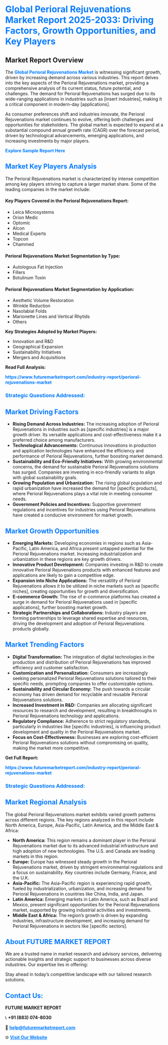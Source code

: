 <h1 style="color: #007BFF;">Global Perioral Rejuvenations Market Report 2025-2033: Driving Factors, Growth Opportunities, and Key Players</h1>

<section id="overview">
<h2>Market Report Overview</h2>
<p>The <a href="https://www.futuremarketreport.com/industry-report/perioral-rejuvenations-market" style="color: #007BFF; text-decoration: none;"><strong>Global Perioral Rejuvenations Market</strong></a> is witnessing significant growth, driven by increasing demand across various industries. This report delves into the key aspects of the Perioral Rejuvenations market, providing a comprehensive analysis of its current status, future potential, and challenges. The demand for Perioral Rejuvenations has surged due to its wide-ranging applications in industries such as [insert industries], making it a critical component in modern-day [applications].</p>
<p>As consumer preferences shift and industries innovate, the Perioral Rejuvenations market continues to evolve, offering both challenges and opportunities for stakeholders. The global market is expected to expand at a substantial compound annual growth rate (CAGR) over the forecast period, driven by technological advancements, emerging applications, and increasing investments by major players.</p>
</section>

<section id="overview">
<p><a href="https://www.futuremarketreport.com/request-sample/reportId=77207" style="color: #007BFF; text-decoration: none;"><strong>Explore Sample Report Here</strong></a></p>
</section>

<section id="key-players">
<h2 style="color: #007BFF;">Market Key Players Analysis</h2>
<p>The Perioral Rejuvenations market is characterized by intense competition among key players striving to capture a larger market share. Some of the leading companies in the market include:</p>
<h4>Key Players Covered in the Perioral Rejuvenations Report:</h4>
<ul><li>Leica Microsystems</li><li>Orion Medic</li><li>Optomic</li><li>Alcon</li><li>Medical Experts</li><li>Topcon</li><li>Chammed</li></ul>
<h4>Perioral Rejuvenations Market Segmentation by Type:</h4>
<ul><li>Autologous Fat Injection</li><li>Fillers</li><li>Botulinum Toxin</li></ul>

<h4>Perioral Rejuvenations Market Segmentation by Application:</h4>
<ul><li>Aesthetic Volume Restoration</li><li>Wrinkle Reduction</li><li>Nasolabial Folds</li><li>Marionette Lines and Vertical Rhytids</li><li>Others</li></ul>
<p><strong>Key Strategies Adopted by Market Players:</strong></p>
<ul>
<li>Innovation and R&D</li>
<li>Geographical Expansion</li>
<li>Sustainability Initiatives</li>
<li>Mergers and Acquisitions</li>
</ul>
</section>

<section>
<p><strong>Read Full Analysis: </strong></p><a href="https://www.futuremarketreport.com/industry-report/perioral-rejuvenations-market" style="color: #007BFF; text-decoration: none;"><strong>https://www.futuremarketreport.com/industry-report/perioral-rejuvenations-market</strong></a>
<h3 style="color: #007BFF;">Strategic Questions Addressed:</h3>
</section>

<section id="driving-factors">
<h2 style="color: #007BFF;">Market Driving Factors</h2>
<ul>
<li><strong>Rising Demand Across Industries:</strong> The increasing adoption of Perioral Rejuvenations in industries such as [specific industries] is a major growth driver. Its versatile applications and cost-effectiveness make it a preferred choice among manufacturers.</li>
<li><strong>Technological Advancements:</strong> Continuous innovations in production and application technologies have enhanced the efficiency and performance of Perioral Rejuvenations, further boosting market demand.</li>
<li><strong>Sustainability and Eco-Friendly Initiatives:</strong> With growing environmental concerns, the demand for sustainable Perioral Rejuvenations solutions has surged. Companies are investing in eco-friendly variants to align with global sustainability goals.</li>
<li><strong>Growing Population and Urbanization:</strong> The rising global population and rapid urbanization have increased the demand for [specific products], where Perioral Rejuvenations plays a vital role in meeting consumer needs.</li>
<li><strong>Government Policies and Incentives:</strong> Supportive government regulations and incentives for industries using Perioral Rejuvenations have created a conducive environment for market growth.</li>
</ul>
</section>

<section id="growth-opportunities">
<h2 style="color: #007BFF;">Market Growth Opportunities</h2>
<ul>
<li><strong>Emerging Markets:</strong> Developing economies in regions such as Asia-Pacific, Latin America, and Africa present untapped potential for the Perioral Rejuvenations market. Increasing industrialization and urbanization in these regions are key growth drivers.</li>
<li><strong>Innovative Product Development:</strong> Companies investing in R&D to create innovative Perioral Rejuvenations products with enhanced features and applications are likely to gain a competitive edge.</li>
<li><strong>Expansion into Niche Applications:</strong> The versatility of Perioral Rejuvenations allows it to be utilized in niche markets such as [specific niches], creating opportunities for growth and diversification.</li>
<li><strong>E-commerce Growth:</strong> The rise of e-commerce platforms has created a surge in demand for Perioral Rejuvenations used in [specific applications], further boosting market growth.</li>
<li><strong>Strategic Partnerships and Collaborations:</strong> Industry players are forming partnerships to leverage shared expertise and resources, driving the development and adoption of Perioral Rejuvenations products globally.</li>
</ul>
</section>

<section id="trending-factors">
<h2 style="color: #007BFF;">Market Trending Factors</h2>
<ul>
<li><strong>Digital Transformation:</strong> The integration of digital technologies in the production and distribution of Perioral Rejuvenations has improved efficiency and customer satisfaction.</li>
<li><strong>Customization and Personalization:</strong> Consumers are increasingly seeking personalized Perioral Rejuvenations solutions tailored to their specific needs, prompting companies to offer customizable options.</li>
<li><strong>Sustainability and Circular Economy:</strong> The push towards a circular economy has driven demand for recyclable and reusable Perioral Rejuvenations solutions.</li>
<li><strong>Increased Investment in R&D:</strong> Companies are allocating significant resources to research and development, resulting in breakthroughs in Perioral Rejuvenations technology and applications.</li>
<li><strong>Regulatory Compliance:</strong> Adherence to strict regulatory standards, particularly in industries like [specific industries], is influencing product development and quality in the Perioral Rejuvenations market.</li>
<li><strong>Focus on Cost-Effectiveness:</strong> Businesses are exploring cost-efficient Perioral Rejuvenations solutions without compromising on quality, making the market more competitive.</li>
</ul>
</section>

<section>
<p><strong>Get Full Report: </strong></p><a href="https://www.futuremarketreport.com/industry-report/perioral-rejuvenations-market" style="color: #007BFF; text-decoration: none;"><strong>https://www.futuremarketreport.com/industry-report/perioral-rejuvenations-market</strong></a>
<h3 style="color: #007BFF;">Strategic Questions Addressed:</h3>
</section>


<section id="regional-analysis">
<h2 style="color: #007BFF;">Market Regional Analysis</h2>
<p>The global Perioral Rejuvenations market exhibits varied growth patterns across different regions. The key regions analyzed in this report include North America, Europe, Asia-Pacific, Latin America, and the Middle East & Africa:</p>
<ul>
<li><strong>North America:</strong> This region remains a dominant player in the Perioral Rejuvenations market due to its advanced industrial infrastructure and high adoption of new technologies. The U.S. and Canada are leading markets in this region.</li>
<li><strong>Europe:</strong> Europe has witnessed steady growth in the Perioral Rejuvenations market, driven by stringent environmental regulations and a focus on sustainability. Key countries include Germany, France, and the U.K.</li>
<li><strong>Asia-Pacific:</strong> The Asia-Pacific region is experiencing rapid growth, fueled by industrialization, urbanization, and increasing demand for Perioral Rejuvenations in countries like China, India, and Japan.</li>
<li><strong>Latin America:</strong> Emerging markets in Latin America, such as Brazil and Mexico, present significant opportunities for the Perioral Rejuvenations market, supported by growing industrial activities and investments.</li>
<li><strong>Middle East & Africa:</strong> The region’s growth is driven by expanding industries, infrastructure development, and increasing demand for Perioral Rejuvenations in sectors like [specific sectors].</li>
</ul>
</section>

<footer>
<h2 style="color: #007BFF;">About FUTURE MARKET REPORT</h2>
<p>We are a trusted name in market research and advisory services, delivering actionable insights and strategic support to businesses across diverse industries. Our expertise lies in offering:</p>

<p>Stay ahead in today’s competitive landscape with our tailored research solutions.</p>

<h2 style="color: #007BFF;">Contact Us:</h2>
<p><strong>FUTURE MARKET REPORT</strong></p>
<p>📞 <strong>+91 (883) 074-8030</strong></p>
<p>📧 <strong><a href="mailto:help@futuremarketreport.com" style="color: #007BFF;">help@futuremarketreport.com</a></strong></p>
<p>🌐 <strong><a href="https://www.futuremarketreport.com/" style="color: #007BFF;">Visit Our Website</a></strong></p>
</footer>